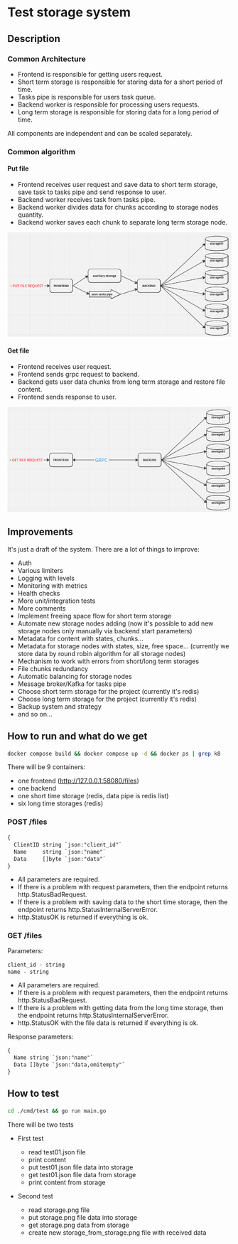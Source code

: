 # Test storage system

## Description

### Common Architecture

* Frontend is responsible for getting users request.
* Short term storage is responsible for storing data for a short period of time.
* Tasks pipe is responsible for users task queue.
* Backend worker is responsible for processing users requests.
* Long term storage is responsible for storing data for a long period of time.

All components are independent and can be scaled separately.

### Common algorithm

#### Put file

* Frontend receives user request and save data to short term storage, save task to tasks pipe and send response to user.
* Backend worker receives task from tasks pipe.
* Backend worker divides data for chunks according to storage nodes quantity.
* Backend worker saves each chunk to separate long term storage node.

![put file](images/put.png)

#### Get file

* Frontend receives user request.
* Frontend sends grpc request to backend.
* Backend gets user data chunks from long term storage and restore file content.
* Frontend sends response to user.

![get file](images/get.png)

## Improvements

It's just a draft of the system. There are a lot of things to improve:

* Auth
* Various limiters
* Logging with levels
* Monitoring with metrics
* Health checks
* More unit/integration tests
* More comments
* Implement freeing space flow for short term storage
* Automate new storage nodes adding (now it's possible to add new storage nodes only manually via backend start parameters)
* Metadata for content with states, chunks...
* Metadata for storage nodes with states, size, free space... (currently we store data by round robin algorithm for all storage nodes)
* Mechanism to work with errors from short/long term storages
* File chunks redundancy
* Automatic balancing for storage nodes
* Message broker/Kafka for tasks pipe
* Choose short term storage for the project (currently it's redis)
* Choose long term storage for the project (currently it's redis)
* Backup system and strategy
* and so on...

## How to run and what do we get

```bash
docker compose build && docker compose up -d && docker ps | grep k8
```
There will be 9 containers:
* one frontend (http://127.0.0.1:58080/files)
* one backend
* one short time storage (redis, data pipe is redis list)
* six long time storages (redis)

### POST /files

```
{
  ClientID string `json:"client_id"`
  Name     string `json:"name"`
  Data     []byte `json:"data"`
}
```
* All parameters are required.
* If there is a problem with request parameters, then the endpoint returns http.StatusBadRequest.
* If there is a problem with saving data to the short time storage, then the endpoint returns http.StatusInternalServerError.
* http.StatusOK is returned if everything is ok.

### GET /files

Parameters:
```
client_id - string
name - string
```
* All parameters are required.
* If there is a problem with request parameters, then the endpoint returns http.StatusBadRequest.
* If there is a problem with getting data from the long time storage, then the endpoint returns http.StatusInternalServerError.
* http.StatusOK with the file data is returned if everything is ok.

Response parameters:
```
{
  Name string `json:"name"`
  Data []byte `json:"data,omitempty"`
}
```

## How to test

```bash
cd ./cmd/test && go run main.go
```

There will be two tests

* First test
  * read test01.json file
  * print content
  * put test01.json file data into storage
  * get test01.json file data from storage
  * print content from storage

* Second test
  * read storage.png file
  * put storage.png file data into storage
  * get storage.png data from storage
  * create new storage_from_storage.png file with received data





